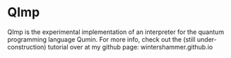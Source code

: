 # QImp
QImp is the experimental implementation of an interpreter for the quantum programming language Qumin.
For more info, check out the (still under-construction) tutorial over at my github page: wintershammer.github.io
